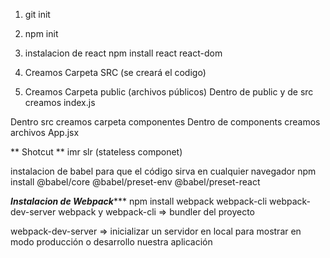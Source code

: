 1. git init
2. npm init

3. instalacion de react
npm install react react-dom

4.  Creamos Carpeta SRC (se creará el codigo)

5. Creamos Carpeta public (archivos públicos)
Dentro de public y de src creamos index.js

Dentro src creamos carpeta componentes
Dentro de components creamos archivos App.jsx

** Shotcut **
imr 
slr (stateless componet)

instalacion de babel para que el código sirva en cualquier navegador
npm install @babel/core @babel/preset-env @babel/preset-react 

***Instalacion de Webpack******
npm install webpack webpack-cli webpack-dev-server 
webpack y webpack-cli ⇒ bundler del proyecto

webpack-dev-server ⇒ inicializar un servidor en local para mostrar en modo producción o desarrollo nuestra aplicación